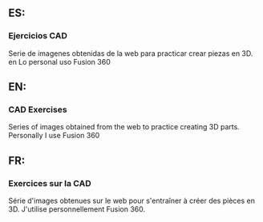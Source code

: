 ## ES: 
### Ejercicios CAD
Serie de imagenes obtenidas de la web para practicar crear piezas en 3D. en Lo personal uso Fusion 360 

## EN:
### CAD Exercises
Series of images obtained from the web to practice creating 3D parts. Personally I use Fusion 360 
## FR: 
### Exercices sur la CAD
Série d'images obtenues sur le web pour s'entraîner à créer des pièces en 3D. J'utilise personnellement Fusion 360. 

